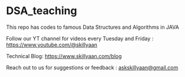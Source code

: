# DSA_teaching


This repo has codes to famous Data Structures and Algorithms in JAVA

Follow our YT channel for videos every Tuesday and Friday : 
https://www.youtube.com/@skillyaan

Technical Blog: https://www.skillyaan.com/blog

Reach out to us for suggestions or feedback : askskillyaan@gmail.com
